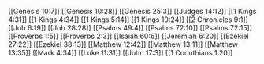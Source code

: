 [[Genesis 10:7]]
[[Genesis 10:28]]
[[Genesis 25:3]]
[[Judges 14:12]]
[[1 Kings 4:31]]
[[1 Kings 4:34]]
[[1 Kings 5:14]]
[[1 Kings 10:24]]
[[2 Chronicles 9:1]]
[[Job 6:19]]
[[Job 28:28]]
[[Psalms 49:4]]
[[Psalms 72:10]]
[[Psalms 72:15]]
[[Proverbs 1:5]]
[[Proverbs 2:3]]
[[Isaiah 60:6]]
[[Jeremiah 6:20]]
[[Ezekiel 27:22]]
[[Ezekiel 38:13]]
[[Matthew 12:42]]
[[Matthew 13:11]]
[[Matthew 13:35]]
[[Mark 4:34]]
[[Luke 11:31]]
[[John 17:3]]
[[1 Corinthians 1:20]]
